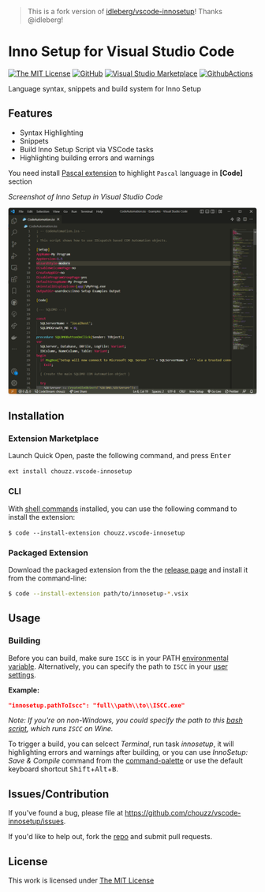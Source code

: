 > This is a fork version of  [idleberg/vscode-innosetup](https://github.com/idleberg/vscode-innosetup)! Thanks @idleberg!

# Inno Setup for Visual Studio Code

[![The MIT License](https://flat.badgen.net/badge/license/MIT/orange)](http://opensource.org/licenses/MIT)
[![GitHub](https://flat.badgen.net/github/release/chouzz/vscode-innosetup)](https://github.com/chouzz/vscode-innosetup/releases)
[![Visual Studio Marketplace](https://vsmarketplacebadge.apphb.com/installs-short/Chouzz.vscode-innosetup.svg?style=flat-square)](https://marketplace.visualstudio.com/items?itemName=Chouzz.vscode-innosetup)
[![GithubActions](https://github.com/chouzz/vscode-innosetup/actions/workflows/CI.yaml/badge.svg)](https://github.com/chouzz/vscode-innosetup/actions/workflows/CI.yaml/badge.svg)

Language syntax, snippets and build system for Inno Setup

## Features

- Syntax Highlighting
- Snippets
- Build Inno Setup Script via VSCode tasks
- Highlighting building errors and warnings

You need install [Pascal extension](https://marketplace.visualstudio.com/items?itemName=alefragnani.pascal) to highlight `Pascal` language in **[Code]** section

*Screenshot of Inno Setup in Visual Studio Code*

![Screenshot](https://raw.githubusercontent.com/chouzz/vscode-innosetup/master/images/screenshot.png)
## Installation

### Extension Marketplace

Launch Quick Open, paste the following command, and press <kbd>Enter</kbd>

`ext install chouzz.vscode-innosetup`

### CLI

With [shell commands](https://code.visualstudio.com/docs/editor/command-line) installed, you can use the following command to install the extension:

`$ code --install-extension chouzz.vscode-innosetup`

### Packaged Extension

Download the packaged extension from the the [release page](https://github.com/chouzz/vscode-innosetup/releases) and install it from the command-line:

```bash
$ code --install-extension path/to/innosetup-*.vsix
```

## Usage

### Building

Before you can build, make sure `ISCC` is in your PATH [environmental variable](https://support.microsoft.com/en-us/kb/310519). Alternatively, you can specify the path to `ISCC` in your [user settings](https://code.visualstudio.com/docs/customization/userandworkspace).

**Example:**

```json
"innosetup.pathToIscc": "full\\path\\to\\ISCC.exe"
```

*Note: If you're on non-Windows, you could specify the path to this [bash script](https://gist.github.com/derekstavis/8288379), which runs `ISCC` on Wine.*

To trigger a build, you can selcect *Terminal*, run task *innosetup*, it will highlighting errors and warnings after building, or you can use *InnoSetup: Save & Compile* command from the [command-palette](https://code.visualstudio.com/docs/editor/codebasics#_command-palette) or use the default keyboard shortcut <kbd>Shift</kbd>+<kbd>Alt</kbd>+<kbd>B</kbd>.

## Issues/Contribution

If you've found a bug, please file at <https://github.com/chouzz/vscode-innosetup/issues>.

If you'd like to help out, fork the [repo](https://github.com/chouzz/vscode-innosetup) and submit pull requests.


## License

This work is licensed under [The MIT License](https://opensource.org/licenses/MIT)
